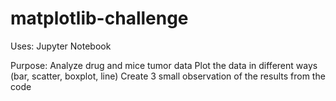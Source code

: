 # matplotlib-challenge

Uses: Jupyter Notebook

Purpose: 
  Analyze drug and mice tumor data
  Plot the data in different ways (bar, scatter, boxplot, line)
  Create 3 small observation of the results from the code
